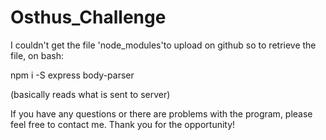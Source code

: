 # Osthus_Challenge

I couldn't get the file 'node_modules'to upload on github so to retrieve the file, on bash:

npm i -S express body-parser

(basically reads what is sent to server)

If you have any questions or there are problems with the program, please feel free to contact me. Thank you for the opportunity!
